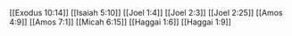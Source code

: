 [[Exodus 10:14]]
[[Isaiah 5:10]]
[[Joel 1:4]]
[[Joel 2:3]]
[[Joel 2:25]]
[[Amos 4:9]]
[[Amos 7:1]]
[[Micah 6:15]]
[[Haggai 1:6]]
[[Haggai 1:9]]

